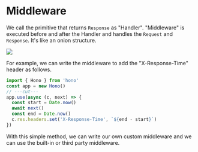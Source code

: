 # Middleware

We call the primitive that returns `Response` as "Handler".
"Middleware" is executed before and after the Handler and handles the `Request` and `Response`.
It's like an onion structure.

![](/images/onion.png)

For example, we can write the middleware to add the "X-Response-Time" header as follows.

```ts twoslash
import { Hono } from 'hono'
const app = new Hono()
// ---cut---
app.use(async (c, next) => {
  const start = Date.now()
  await next()
  const end = Date.now()
  c.res.headers.set('X-Response-Time', `${end - start}`)
})
```

With this simple method, we can write our own custom middleware and we can use the built-in or third party middleware.
